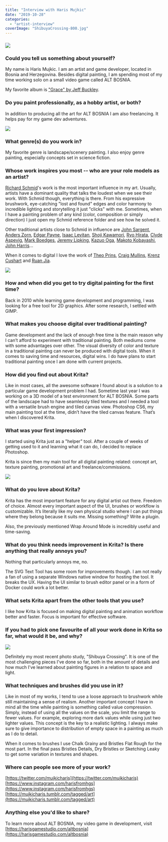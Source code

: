 ```yaml
---
title: "Interview with Haris Mujkic"
date: "2019-10-28"
categories: 
  - "artist-interview"
coverImage: "ShibuyaCrossing-800.jpg"
---
```


### ![](images/Coyote-800.jpg)

### Could you tell us something about yourself?

My name is Haris Mujkic. I am an artist and game developer, located in Bosnia and Herzegovina. Besides digital painting, I am spending most of my time working solo on a small video game called ALT BOSNIA.

My favorite album is ["Grace" by Jeff Buckley](https://www.youtube.com/watch?v=A3adFWKE9JE).

### Do you paint professionally, as a hobby artist, or both?

In addition to producing all the art for ALT BOSNIA I am also freelancing. It helps pay for my game dev adventures.

![](images/LastSpring-800.jpg)

### What genre(s) do you work in?

My favorite genre is landscape/scenery painting. I also enjoy genre painting, especially concepts set in science fiction.

### Whose work inspires you most -- who are your role models as an artist?

[Richard Schmid](https://www.richardschmid.com/)'s work is the most important influence in my art. Usually, artists have a dominant quality that talks the loudest when we see their work. With Schmid though, everything is there. From his expressive brushwork, eye-catching "lost and found" edges and color harmony to incredible lighting and storytelling it just "clicks" with me. Sometimes, when I have a painting problem of any kind (color, composition or simply direction) I just open my Schmid reference folder and see how he solved it.

Other traditional artists close to Schmid in influence are [John Sargent](https://www.johnsingersargent.org/), [Anders Zorn](https://www.anderszorn.org/), [Edgar Payne](https://edgarpaynefineart.com/), [Isaac Levitan](http://isaak-levitan.ru/good.php), [Shoji Kawamori](https://www.animenewsnetwork.com/encyclopedia/people.php?id=31), [Ryo Hirata](https://www.goodreads.com/author/show/8127939.Ryo_Hirata), [Clyde Aspevig](https://www.clydeaspevig.com/), [Mark Boedges](https://www.markboedges.com/), [Jeremy Lipking](https://lipking.com/), [Kazuo Oga](https://gurneyjourney.blogspot.com/2011/02/kazuo-oga.html), [Makoto Kobayashi](https://en.wikipedia.org/wiki/Makoto_Kobayashi_(artist)), [John Harris](http://www.alisoneldred.com/divisionJohnHarris-Illustration-1.html)…

When it comes to digital I love the work of [Theo Prins](http://www.theoprins.com/), [Craig Mullins](http://www.goodbrush.com/), [Krenz Cushart](https://www.artstation.com/krenz) and [Ruan Jia](https://www.iamag.co/the-art-of-ruan-jia/).

![](images/SummerWalk-800.jpg)

### How and when did you get to try digital painting for the first time?

Back in 2010 while learning game development and programming, I was looking for a free tool for 2D graphics. After some research, I settled with GIMP.

### What makes you choose digital over traditional painting?

Game development and the lack of enough free time is the main reason why I can’t afford to experiment with traditional painting. Both mediums come with some advantages over other. The visual diversity of color and texture in a traditional painting can never be produced with digital tools. When it comes to saving time and resources, digital wins. I do have plans to start traditional painting once I am done with current projects.

### How did you find out about Krita?

Like in most cases, all the awesome software I found about is a solution to a particular game development problem I had. Sometime last year I was working on a 3D model of a test environment for ALT BOSNIA. Some parts of the landscape had to have seamlessly tiled textures and I needed a tool with a versatile brush engine and tiled canvas view. Photoshop CS6, my main painting tool at the time, didn’t have the tiled canvas feature. That’s when I discovered Krita.

### What was your first impression?

I started using Krita just as a "helper" tool. After a couple of weeks of getting used to it and learning what it can do, I decided to replace Photoshop.

Krita is since then my main tool for all digital painting related: concept art, texture painting, promotional art and freelance/commissions.

![](images/BlagajReflections-800.jpg)

### What do you love about Krita?

Krita has the most important feature for any digital artist out there. Freedom of choice. Almost every important aspect of the UI, brushes or workflow is customizable. It’s literally like my own physical studio where I can put things where they belong because it suits me. Missing something? Write a plugin.

Also, the previously mentioned Wrap Around Mode is incredibly useful and time-saving.

### What do you think needs improvement in Krita? Is there anything that really annoys you?

Nothing that particularly annoys me, no.

The SVG Text Tool has some room for improvements though. I am not really a fan of using a separate Windows native window for hosting the tool. It breaks the UX. Having the UI similar to brush editor panel or in a form of Docker could work a lot better.

### What sets Krita apart from the other tools that you use?

I like how Krita is focused on making digital painting and animation workflow better and faster. Focus is important for effective software.

### If you had to pick one favourite of all your work done in Krita so far, what would it be, and why?

![](images/ShibuyaCrossing-800.jpg)

Definitely my most recent photo study, "Shibuya Crossing". It is one of the most challenging pieces I’ve done so far, both in the amount of details and how much I’ve learned about painting figures in a relation to space and light.

### What techniques and brushes did you use in it?

Like in most of my works, I tend to use a loose approach to brushwork while still maintaining a sense of realism. Another important concept I have in mind all the time while painting is something called value compression. Simply, instead of using all the values on the scale, you limit the range to fewer values. For example, exploring more dark values while using just two lighter values. This concept is the key to a realistic lighting. I always make sure to give importance to distribution of empty space in a painting as much as I do to detail.

When it comes to brushes I use Chalk Grainy and Bristles Flat Rough for the most part. In the final pass Bristles Details, Dry Bristles or Sketching Leaky to get some variation in textures and shapes.

### Where can people see more of your work?

[https://twitter.com/mujkicharis](https://twitter.com/mujkicharis) [https://www.instagram.com/harisfromhgs](https://www.instagram.com/harisfromhgs) [https://mujkicharis.tumblr.com/tagged/art](https://mujkicharis.tumblr.com/tagged/art)

### Anything else you'd like to share?

To learn more about ALT BOSNIA, my video game in development, visit [https://harisgamestudio.com/altbosnia](https://harisgamestudio.com/altbosnia)
